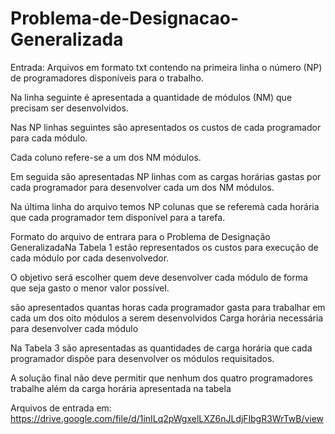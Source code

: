 # Problema-de-Designacao-Generalizada

Entrada:  Arquivos  em  formato  txt  contendo na  primeira  linha  o  número  (NP)  de programadores disponíveis para o trabalho.

Na linha seguinte é apresentada a quantidade de  módulos  (NM)  que  precisam  ser  desenvolvidos. 

Nas  NP  linhas  seguintes  são apresentados os custos de cada programador para cada módulo. 

Cada coluno refere-se a um dos NM módulos. 

Em seguida são apresentadas NP linhas com as cargas horárias gastas  por  cada  programador  para  desenvolver  cada  um  dos  NM  módulos.

Na  última linha do arquivo temos NP colunas que se referemà cada horária que cada programador tem disponível para a tarefa.

Formato do arquivo de entrara para o Problema de Designação GeneralizadaNa Tabela  1 estão representados  os  custos  para  execução  de  cada  módulo
por cada desenvolvedor.

O objetivo será escolher quem deve desenvolver cada módulo de forma que seja gasto o menor valor possível.

são  apresentados  quantas  horas  cada  programador  gasta  para trabalhar em cada um dos oito módulos a serem desenvolvidos
Carga horária necessária para desenvolver cada módulo

Na  Tabela  3  são  apresentadas  as  quantidades  de  carga  horária  que  cada programador dispõe para desenvolver os módulos requisitados.

A solução final não deve permitir  que  nenhum  dos  quatro  programadores  trabalhe  além  da  carga  horária apresentada na tabela

Arquivos de entrada em: https://drive.google.com/file/d/1inILq2pWgxelLXZ6nJLdjFlbgR3WrTwB/view
